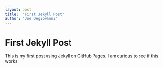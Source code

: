 ```yaml
---
layout: post
title:  "First Jekyll Post"
author: "Joe Degiovanni"
---
```


# First Jekyll Post
This is my first post using Jekyll on GitHub Pages.
I am curious to see if this works